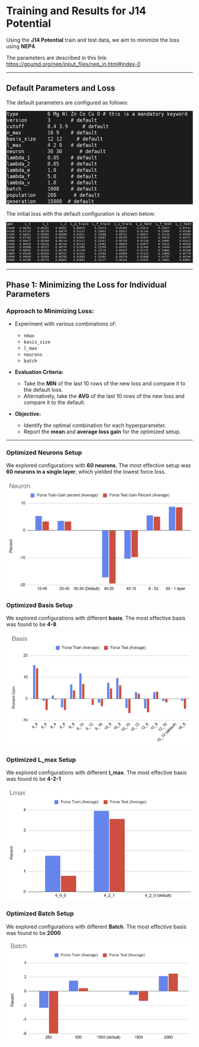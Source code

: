 # Training and Results for J14 Potential

Using the **J14 Potential** train and test data, we aim to minimize the loss using **NEP4**.

The parameters are described in this link: https://gpumd.org/nep/input_files/nep_in.html#index-0

---

## Default Parameters and Loss
The default parameters are configured as follows:

![Default Setup](./images/default_setup.png)

The initial loss with the default configuration is shown below:

![Default Loss](./images/default_loss.png)

---

## Phase 1: Minimizing the Loss for Individual Parameters

### Approach to Minimizing Loss:
- Experiment with various combinations of:
  - `nmax`
  - `basis_size`
  - `l_max`
  - `neurons`
  - `batch`

- **Evaluation Criteria:**
  - Take the **MIN** of the last 10 rows of the new loss and compare it to the default loss.
  - Alternatively, take the **AVG** of the last 10 rows of the new loss and compare it to the default.

- **Objective:**
  - Identify the optimal combination for each hyperparameter.
  - Report the **mean** and **average loss gain** for the optimized setup.

---

### Optimized Neurons Setup

We explored configurations with **60 neurons**. The most effective setup was **60 neurons in a single layer**, which yielded the lowest force loss.

![Neuron Force Loss](./images/neuron_force_loss.png)

### Optimized Basis Setup

We explored configurations with different **basis**. The most effective basis was found to be **4-8**

![Basis Force Loss](./images/basis_force_loss.png)

### Optimized L_max Setup

We explored configurations with different **l_max**. The most effective basis was found to be **4-2-1**

![Lmax Force Loss](./images/lmax_loss.png)

### Optimized Batch Setup

We explored configurations with different **Batch**. The most effective basis was found to be **2000**

![Batch Force Loss](./images/batch_force_loss.png)
